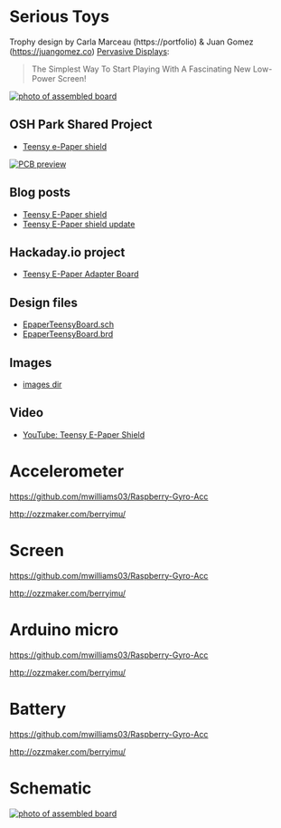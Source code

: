 
# Serious Toys
Trophy design by Carla Marceau (https://portfolio) & Juan Gomez (https://juangomez.co) [Pervasive Displays](http://www.pervasivedisplays.com/products#iTC):
 > The Simplest Way To Start Playing With A Fascinating New Low-Power Screen!

[![photo of assembled board](images/teensy-epaper-shield-small.png)](https://oshpark.com/shared_projects/3KynIVn6)

## OSH Park Shared Project
* [Teensy e-Paper shield](https://oshpark.com/shared_projects/3KynIVn6)

[![PCB preview](images/small-pcb-top-bottom.png)](https://oshpark.com/shared_projects/3KynIVn6)

## Blog posts
* [Teensy E-Paper shield](https://blog.oshpark.com/2016/08/27/teensy-e-paper-shield/)
* [Teensy E-Paper shield update](https://blog.oshpark.com/2016/09/07/teensy-e-paper-shield-update/)

## Hackaday.io project
* [Teensy E-Paper Adapter Board](https://hackaday.io/project/13327-teensy-e-paper-adapter-board)

## Design files
* [EpaperTeensyBoard.sch](https://cdn.hackaday.io/files/13327570182368/EpaperTeensyBoard.sch)
* [EpaperTeensyBoard.brd](https://cdn.hackaday.io/files/13327570182368/EpaperTeensyBoard.brd)

## Images
* [images dir](/images)

## Video
* [YouTube: Teensy E-Paper Shield](https://www.youtube.com/watch?v=xAe1GGP35UQ)



# Accelerometer

https://github.com/mwilliams03/Raspberry-Gyro-Acc

http://ozzmaker.com/berryimu/

# Screen

https://github.com/mwilliams03/Raspberry-Gyro-Acc

http://ozzmaker.com/berryimu/

# Arduino micro

https://github.com/mwilliams03/Raspberry-Gyro-Acc

http://ozzmaker.com/berryimu/

# Battery

https://github.com/mwilliams03/Raspberry-Gyro-Acc

http://ozzmaker.com/berryimu/


# Schematic

[![photo of assembled board](images/teensy-epaper-shield-small.png)](https://oshpark.com/shared_projects/3KynIVn6)


